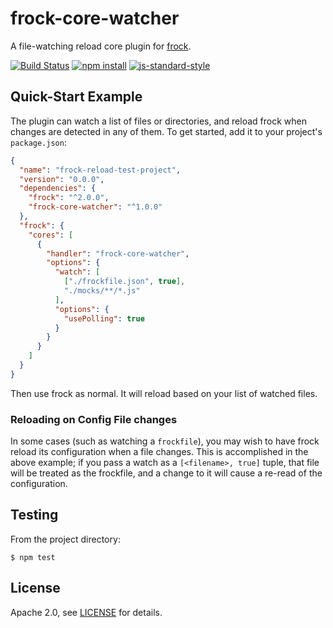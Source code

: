 # frock-core-watcher

A file-watching reload core plugin for [frock][].

[![Build Status](http://img.shields.io/travis/fardog/frock-core-watcher/master.svg?style=flat-square)](https://travis-ci.org/fardog/frock-core-watcher)
[![npm install](http://img.shields.io/npm/dm/frock-core-watcher.svg?style=flat-square)](https://www.npmjs.org/package/frock-core-watcher)
[![js-standard-style](https://img.shields.io/badge/code%20style-standard-brightgreen.svg?style=flat-square)](https://github.com/feross/standard)

## Quick-Start Example

The plugin can watch a list of files or directories, and reload frock when
changes are detected in any of them. To get started, add it to your project's
`package.json`:

```json
{
  "name": "frock-reload-test-project",
  "version": "0.0.0",
  "dependencies": {
    "frock": "^2.0.0",
    "frock-core-watcher": "^1.0.0"
  },
  "frock": {
    "cores": [
      {
        "handler": "frock-core-watcher",
        "options": {
          "watch": [
            ["./frockfile.json", true],
            "./mocks/**/*.js"
          ],
          "options": {
            "usePolling": true
          }
        }
      }
    ]
  }
}
```

Then use frock as normal. It will reload based on your list of watched files.

### Reloading on Config File changes

In some cases (such as watching a `frockfile`), you may wish to have frock
reload its configuration when a file changes. This is accomplished in the above
example; if you pass a watch as a `[<filename>, true]` tuple, that file will be
treated as the frockfile, and a change to it will cause a re-read of the
configuration.

## Testing

From the project directory:

```shell
$ npm test
```

## License

Apache 2.0, see [LICENSE](./LICENSE) for details.

[frock]: https://github.com/urbanairship/frock
